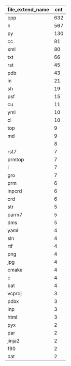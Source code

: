 | file_extend_name | cnt |
|------------------|-----|
| cpp              | 632 |
| h                | 567 |
| py               | 130 |
| cc               | 81  |
| xml              | 80  |
| txt              | 66  |
| rst              | 45  |
| pdb              | 43  |
| in               | 21  |
| sh               | 19  |
| psf              | 15  |
| cu               | 11  |
| yml              | 10  |
| cl               | 10  |
| top              | 9   |
| md               | 9   |
|                  | 8   |
| rst7             | 7   |
| prmtop           | 7   |
| i                | 7   |
| gro              | 7   |
| prm              | 6   |
| inpcrd           | 6   |
| crd              | 6   |
| str              | 5   |
| parm7            | 5   |
| dms              | 5   |
| yaml             | 4   |
| sln              | 4   |
| rtf              | 4   |
| png              | 4   |
| jpg              | 4   |
| cmake            | 4   |
| c                | 4   |
| bat              | 4   |
| vcproj           | 3   |
| pdbx             | 3   |
| inp              | 3   |
| html             | 3   |
| pyx              | 2   |
| par              | 2   |
| jinja2           | 2   |
| f90              | 2   |
| dat              | 2   |
